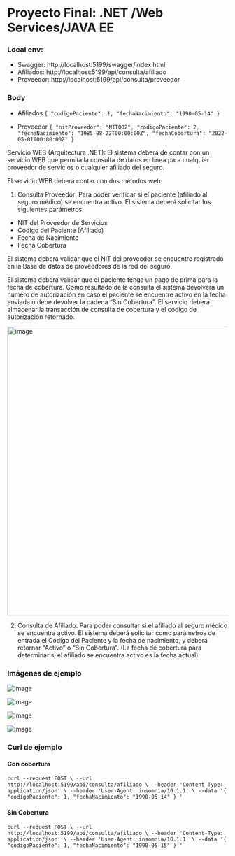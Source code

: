 # Proyecto Final: .NET /Web Services/JAVA EE

### Local env:
- Swagger: http://localhost:5199/swagger/index.html
- Afiliados: http://localhost:5199/api/consulta/afiliado
- Proveedor: http://localhost:5199/api/consulta/proveedor

### Body
- Afiliados
`{
  "codigoPaciente": 1,
  "fechaNacimiento": "1990-05-14"
}`

- Proveedor
`{
  "nitProveedor": "NIT002",
  "codigoPaciente": 2,
  "fechaNacimiento": "1985-08-22T00:00:00Z",
  "fechaCobertura": "2022-05-01T00:00:00Z"
}`

Servicio WEB (Arquitectura .NET): El sistema deberá de contar con un servicio WEB que permita la consulta de datos en línea para cualquier proveedor de servicios o cualquier afiliado del seguro. 

El servicio WEB deberá contar con dos métodos web:
1. Consulta Proveedor: Para poder verificar si el paciente (afiliado al seguro médico) se encuentra activo.
El sistema deberá solicitar los siguientes parámetros:
- NIT del Proveedor de Servicios
- Código del Paciente (Afiliado)
- Fecha de Nacimiento
- Fecha Cobertura

El sistema deberá validar que el NIT del proveedor se encuentre registrado en la Base de datos de proveedores de la red del seguro.

El sistema deberá validar que el paciente tenga un pago de prima para la fecha de cobertura. Como resultado de la consulta el sistema devolverá un numero de autorización en caso el paciente se encuentre activo en la fecha enviada o debe devolver la cadena “Sin Cobertura”. El servicio deberá almacenar la transacción de consulta de cobertura y el código de autorización retornado.

<img width="661" alt="image" src="https://github.com/user-attachments/assets/ba8ec095-6515-4f8e-86a2-40d266476a50">


2. Consulta de Afiliado: Para poder consultar si el afiliado al seguro médico se encuentra activo. El sistema deberá solicitar como parámetros de entrada el Código del Paciente y la fecha de nacimiento, y deberá retornar “Activo” o “Sin Cobertura”. (La fecha de cobertura para determinar si el afiliado se encuentra activo es la fecha actual)


### Imágenes de ejemplo
![image](https://github.com/user-attachments/assets/0c99c242-6c2d-46c1-92e4-af665fc90efc)

![image](https://github.com/user-attachments/assets/07a71d35-bf94-48bc-957c-0ad927af8aa3)

![image](https://github.com/user-attachments/assets/d952ef87-a748-4f2e-81a8-c6ec2ba3446a)

![image](https://github.com/user-attachments/assets/0b1b18f4-8bec-45f2-b75b-a733af2b8140)

### Curl de ejemplo
#### Con cobertura
`curl --request POST \
  --url http://localhost:5199/api/consulta/afiliado \
  --header 'Content-Type: application/json' \
  --header 'User-Agent: insomnia/10.1.1' \
  --data '{
  "codigoPaciente": 1,
  "fechaNacimiento": "1990-05-14"
}
'`
#### Sin Cobertura
`curl --request POST \
  --url http://localhost:5199/api/consulta/afiliado \
  --header 'Content-Type: application/json' \
  --header 'User-Agent: insomnia/10.1.1' \
  --data '{
  "codigoPaciente": 1,
  "fechaNacimiento": "1990-05-15"
}
'`





